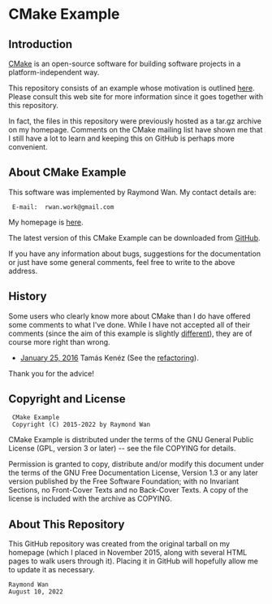 CMake Example
=============

Introduction
------------

[CMake](https://cmake.org/) is an open-source software for building software projects in a platform-independent way.

This repository consists of an example whose motivation is outlined [here](http://www.rwanwork.info/sysdocs/cmake/overview/).  Please consult this web site for more information since it goes together with this repository.

In fact, the files in this repository were previously hosted as a tar.gz archive on my homepage.  Comments on the CMake mailing list have shown me that I still have a lot to learn and keeping this on GitHub is perhaps more convenient.


About CMake Example
-------------------

This software was implemented by Raymond Wan.  My contact details are:

     E-mail:  rwan.work@gmail.com 

My homepage is [here](http://www.rwanwork.info/).

The latest version of this CMake Example can be downloaded from [GitHub](https://github.com/rwanwork/CMake-Example).

If you have any information about bugs, suggestions for the documentation or just have some general comments, feel free to write to the above address.


History
-------

Some users who clearly know more about CMake than I do have offered some comments to what I've done.  While I have not accepted all of their comments (since the aim of this example is slightly [different](http://www.rwanwork.info/sysdocs/cmake/summary-1/)), they are of course more right than wrong.

* [January 25, 2016](http://public.kitware.com/pipermail/cmake/2016-January/062611.html) Tamás Kenéz (See the [refactoring](https://github.com/tamaskenez/cmake-2016-jan-21-shared-lib-exe)).

Thank you for the advice!


Copyright and License
---------------------

     CMake Example
     Copyright (C) 2015-2022 by Raymond Wan

CMake Example is distributed under the terms of the GNU General Public License (GPL, version 3 or later) -- see the file COPYING for details.

Permission is granted to copy, distribute and/or modify this document under the terms of the GNU Free Documentation License, Version 1.3 or any later version published by the Free Software Foundation; with no Invariant Sections, no Front-Cover Texts and no Back-Cover Texts. A copy of the license is included with the archive as COPYING.


About This Repository
---------------------

This GitHub repository was created from the original tarball on my homepage (which I placed in November 2015, along with several HTML pages to walk users through it).  Placing it in GitHub will hopefully allow me to update it as necessary.


    Raymond Wan
    August 10, 2022


